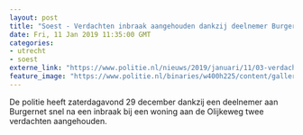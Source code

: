 ```yaml
---
layout: post
title: "Soest - Verdachten inbraak aangehouden dankzij deelnemer Burgernet"
date: Fri, 11 Jan 2019 11:35:00 GMT
categories: 
- utrecht 
- soest 
externe_link: "https://www.politie.nl/nieuws/2019/januari/11/03-verdachten-inbraak-aangehouden-dankzij-deelnemer-burgernet.html"
feature_image: "https://www.politie.nl/binaries/w400h225/content/gallery/politie/burgernet/burgernet-telefoon.jpg"
---
```


De politie heeft zaterdagavond 29 december dankzij een deelnemer aan Burgernet  snel na een inbraak bij een woning aan de Olijkeweg twee verdachten aangehouden.
